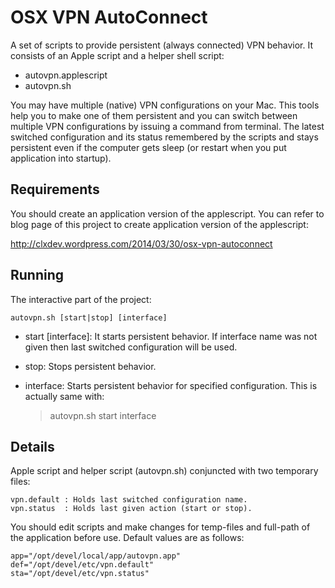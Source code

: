 # OSX VPN AutoConnect
A set of scripts to provide persistent (always connected) VPN behavior. It consists of an Apple script and a helper shell script:

* autovpn.applescript
* autovpn.sh

You may have multiple (native) VPN configurations on your Mac. This tools
help you to make one of them persistent and you can switch between multiple
VPN configurations by issuing a command from terminal. The latest switched
configuration and its status remembered by the scripts and stays persistent
even if the computer gets sleep (or restart when you put application into startup).

## Requirements
You should create an application version of the applescript. You can refer
to blog page of this project to create application version of the applescript:

http://clxdev.wordpress.com/2014/03/30/osx-vpn-autoconnect

## Running
The interactive part of the project:

	autovpn.sh [start|stop] [interface]

* start [interface]:
It starts persistent behavior. If interface name was not given then last switched configuration will be used.

* stop:
Stops persistent behavior. 

* interface:
Starts persistent behavior for specified configuration. This is actually same with:

	> autovpn.sh start interface

## Details
Apple script and helper script (autovpn.sh) conjuncted with two temporary files:

	vpn.default : Holds last switched configuration name.
	vpn.status  : Holds last given action (start or stop).

You should edit scripts and make changes for temp-files and full-path of the application before use. Default values are as follows:

	app="/opt/devel/local/app/autovpn.app"
	def="/opt/devel/etc/vpn.default"
	sta="/opt/devel/etc/vpn.status"

